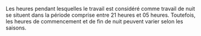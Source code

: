 Les heures pendant lesquelles le travail est considéré comme travail de nuit se situent dans la période comprise entre 21 heures et 05 heures.
Toutefois, les heures de commencement et de fin de nuit peuvent varier selon les saisons.